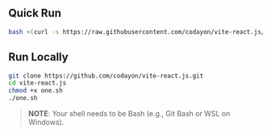 ## Quick Run

```bash
bash <(curl -s https://raw.githubusercontent.com/codayon/vite-react.js/main/one.sh)
```

## Run Locally

```bash
git clone https://github.com/codayon/vite-react.js.git
cd vite-react.js
chmod +x one.sh
./one.sh
```

> **NOTE**: Your shell needs to be Bash (e.g., Git Bash or WSL on Windows).
